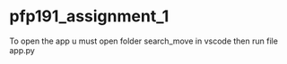 # pfp191_assignment_1

To open the app u must open folder search_move in vscode then run file app.py
